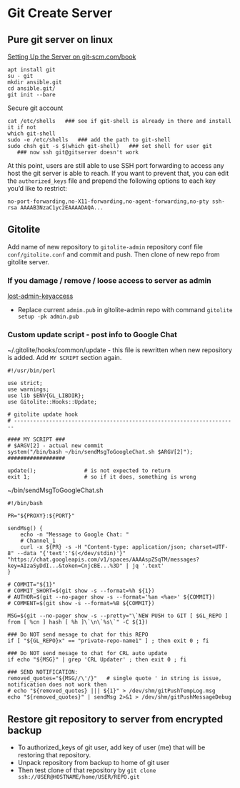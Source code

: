 # Git Create Server

## Pure git server on linux

[Setting Up the Server on git-scm.com/book](https://git-scm.com/book/en/v2/Git-on-the-Server-Setting-Up-the-Server)

    apt install git
    su - git
    mkdir ansible.git
    cd ansible.git/
    git init --bare

Secure git account

    cat /etc/shells   ### see if git-shell is already in there and install it if not
    which git-shell
    sudo -e /etc/shells   ### add the path to git-shell
    sudo chsh git -s $(which git-shell)   ### set shell for user git
       ### now ssh git@gitserver doesn't work

At this point, users are still able to use SSH port forwarding to access any host the git server is able to reach. If you want to prevent that, you can edit the `authorized_keys` file and prepend the following options to each key you’d like to restrict:

    no-port-forwarding,no-X11-forwarding,no-agent-forwarding,no-pty ssh-rsa AAAAB3NzaC1yc2EAAAADAQA...

## Gitolite

Add name of new repository to `gitolite-admin` repository conf file `conf/gitolite.conf` and commit and push. Then clone of new repo from gitolite server.

### If you damage / remove / loose access to server as admin

[lost-admin-keyaccess](https://gitolite.com/gitolite/emergencies#lost-admin-keyaccess)

* Replace current `admin.pub` in gitolite-admin repo with command `gitolite setup -pk admin.pub`

### Custom update script - post info to Google Chat

~/.gitolite/hooks/common/update - this file is rewritten when new repository is added. Add `MY SCRIPT` section again.

    #!/usr/bin/perl

    use strict;
    use warnings;
    use lib $ENV{GL_LIBDIR};
    use Gitolite::Hooks::Update;

    # gitolite update hook
    # ----------------------------------------------------------------------

    #### MY SCRIPT ###
    # $ARGV[2] - actual new commit
    system("/bin/bash ~/bin/sendMsgToGoogleChat.sh $ARGV[2]");
    ##################

    update();               # is not expected to return
    exit 1;                 # so if it does, something is wrong

~/bin/sendMsgToGoogleChat.sh

    #!/bin/bash

    PR="${PROXY}:${PORT}"

    sendMsg() {
        echo -n "Message to Google Chat: "
        # Channel_1
        curl -x ${PR} -s -H "Content-type: application/json; charset=UTF-8" --data "{'text':'$(</dev/stdin)'}" "https://chat.googleapis.com/v1/spaces/AAAAspZSqTM/messages?key=AIzaSyDdI...&token=CnjcBE...%3D" | jq '.text'
    }

    # COMMIT="${1}"
    # COMMIT_SHORT=$(git show -s --format=%h ${1})
    # AUTHOR=$(git --no-pager show -s --format='%an <%ae>' ${COMMIT})
    # COMMENT=$(git show -s --format=%B ${COMMIT})

    MSG=$(git --no-pager show -s --pretty="\`NEW PUSH to GIT [ $GL_REPO ] from [ %cn ] hash [ %h ]\`\n\`%s\`" -C ${1})

    ### Do NOT send mesage to chat for this REPO
    if [ "${GL_REPO}x" == "private-repo-name1" ] ; then exit 0 ; fi

    ### Do NOT send mesage to chat for CRL auto update
    if echo "${MSG}" | grep 'CRL Updater' ; then exit 0 ; fi

    ### SEND NOTIFICATION:
    removed_quotes="${MSG//\'/}"   # single quote ' in string is issue, notification does not work then
    # echo "${removed_quotes} ||| ${1}" > /dev/shm/gitPushTempLog.msg
    echo "${removed_quotes}" | sendMsg 2>&1 > /dev/shm/gitPushMessageDebug

## Restore git repository to server from encrypted backup

* To authorized_keys of git user, add key of user (me) that will be restoring that repository.
* Unpack repository from backup to home of git user
* Then test clone of that repository by `git clone ssh://USER@HOSTNAME/home/USER/REPO.git`

